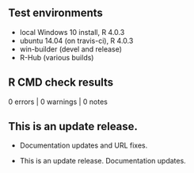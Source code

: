 ## Test environments
* local Windows 10 install, R 4.0.3
* ubuntu 14.04 (on travis-ci), R 4.0.3
* win-builder (devel and release)
* R-Hub (various builds)

## R CMD check results

0 errors | 0 warnings | 0 notes

## This is an update release.

* Documentation updates and URL fixes.

* This is an update release. Documentation updates.
